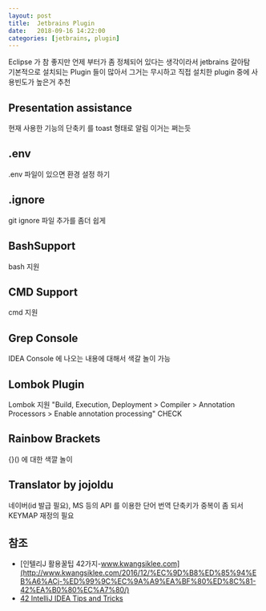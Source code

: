 ```yaml
---
layout: post
title:  Jetbrains Plugin
date:   2018-09-16 14:22:00
categories: [jetbrains, plugin]
---
```

Eclipse 가 참 좋지만 언제 부터가 좀 정체되어 있다는 생각이라서 jetbrains 갈아탐<br>
기본적으로 설치되는 Plugin 들이 많아서 그거는 무시하고 직접 설치한 plugin 중에 사용빈도가 높은거 추천<br>

## Presentation assistance
현재 사용한 기능의 단축키 를 toast 형태로 알림 이거는 쩌는듯

## .env
.env 파일이 있으면 환경 설정 하기

## .ignore
git ignore 파일 추가를 좀더 쉽게

## BashSupport
bash 지원

## CMD Support
cmd 지원

## Grep Console
IDEA Console 에 나오는 내용에 대해서 색갈 놀이 가능

## Lombok Plugin
Lombok 지원 "Build, Execution, Deployment > Compiler > Annotation Processors > Enable annotation processing"  CHECK

## Rainbow Brackets
{}() 에 대한 색깔 놀이

## Translator by jojoldu
네이버(id 발급 필요), MS 등의 API 를 이용한 단어 번역 단축키가 중복이 좀 되서 KEYMAP 재정의 필요

## 참조
* [인텔리J 활용꿀팁 42가지-www.kwangsiklee.com](http://www.kwangsiklee.com/2016/12/%EC%9D%B8%ED%85%94%EB%A6%ACj-%ED%99%9C%EC%9A%A9%EA%BF%80%ED%8C%81-42%EA%B0%80%EC%A7%80/)
* [42 IntelliJ IDEA Tips and Tricks](https://www.youtube.com/watch?time_continue=154&v=eq3KiAH4IBI)